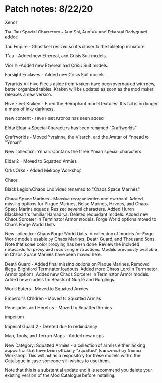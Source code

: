 # Patch notes: 8/22/20

Xenos

Tau
Tau Special Characters - Aun'Shi, Aun'Va, and Ethereal Bodyguard added

Tau Empire - Ghostkeel resized so it's closer to the tabletop miniature

T'au - Added new Ethereal, and Crisis Suit models.

Vior'la -Added new Ethereal and Crisis Suit models.

Farsight Enclaves - Added new Crisis Suit models.

Tyranids
All Hive Fleets aside from Kraken have been overhauled with new, better organized tables. Kraken will be updated as soon as the mod maker releases a new version.

Hive Fleet Kraken - Fixed the Heirophant model textures. It's tail is no longer a mass of inky darkness.

New content - Hive Fleet Kronos has been added

Eldar
Eldar + Special Characters has been renamed "Craftworlds"

Craftworlds - Moved Yvrainne, the Visarch, and the Avatar of Ynnead to "Ynnari"

New collection: Ynnari. Contains the three Ynnari special characters.

Eldar 2 - Moved to Squatted Armies

Orks
Orks - Added Mekboy Workshop

Chaos

Black Legion/Chaos Undivided renamed to "Chaos Space Marines"

Chaos Space Marines - Massive reorganization and overhaul. Added missing options for Plague Marines, Noise Marines, Havocs, and Chaos Space Marine squads. Resized several characters. Added Huron Blackheart's familiar Hamadrya. Deleted redundant models. Added new Chaos Sorcerer in Terminator Armor models. Forge World options moved to Chaos Forge World Units

New collection: Chaos Forge World Units. A collection of models for Forge World models usable by Chaos Marines, Death Guard, and Thousand Sons. Note that some color proxying has been done. Review the included notecards for proxy and recoloring instructions. Models previously available in Chaos Space Marines have been moved here.

Death Guard - Added final missing options on Plague Marines. Removed illegal Blightlord Terminator loadouts. Added more Chaos Lord in Terminator Armor options. Added new Chaos Sorcerer in Terminator Armor models. Added new models for Beasts of Nurgle and Nurglings.

World Eaters - Moved to Squatted Armies

Emperor's Children - Moved to Squatted Armies

Renegades and Heretics - Moved to Squatted Armies

Imperium

Imperial Guard 2 - Deleted due to redundancy

Map, Tools, and Terrain
Maps - Added new maps

New Category: Squatted Armies - a collection of armies either lacking support or that have been officially "squatted" (canceled) by Games Workshop. This will act as a respository for these models within the Catalogue in case someone still wishes to use them.

Note that this is a substantial update and it is recommend you delete your existing version of the Mod Catalogue before installing.
